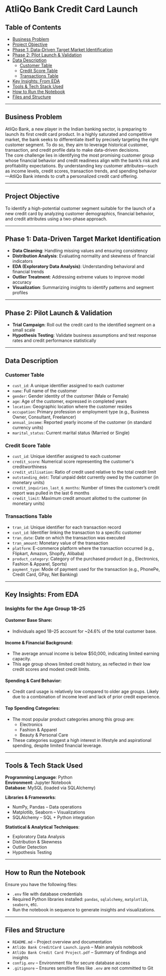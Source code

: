 # AtliQo Bank Credit Card Launch

## Table of Contents

- [Business Problem](#business-problem)  
- [Project Objective](#project-objective)  
- [Phase 1: Data-Driven Target Market Identification](#phase-1-data-driven-target-market-identification)  
- [Phase 2: Pilot Launch & Validation](#phase-2-pilot-launch--validation)  
- [Data Description](#data-description)  
  - [Customer Table](#customer-table)  
  - [Credit Score Table](#credit-score-table)  
  - [Transactions Table](#transactions-table)  
- [Key Insights: From EDA](#key-insights-from-eda)  
- [Tools & Tech Stack Used](#tools--tech-stack-used)  
- [How to Run the Notebook](#how-to-run-the-notebook)  
- [Files and Structure](#files-and-structure)  

---

## Business Problem

AtliQo Bank, a new player in the Indian banking sector, is preparing to launch its first credit card product. In a highly saturated and competitive market, the bank seeks to differentiate itself by precisely targeting the right customer segment. To do so, they aim to leverage historical customer, transaction, and credit profile data to make data-driven decisions.  
The core challenge lies in identifying the most promising customer group whose financial behavior and credit readiness align with the bank’s risk and profitability expectations. By understanding key customer attributes—such as income levels, credit scores, transaction trends, and spending behavior—AtliQo Bank intends to craft a personalized credit card offering.

---

## Project Objective

To identify a high-potential customer segment suitable for the launch of a new credit card by analyzing customer demographics, financial behavior, and credit attributes using a two-phase approach.

---

## Phase 1: Data-Driven Target Market Identification

- **Data Cleaning**: Handling missing values and ensuring consistency  
- **Distribution Analysis**: Evaluating normality and skewness of financial indicators  
- **EDA (Exploratory Data Analysis)**: Understanding behavioral and financial trends  
- **Outlier Treatment**: Addressing extreme values to improve model accuracy  
- **Visualization**: Summarizing insights to identify patterns and segment profiles  

---

## Phase 2: Pilot Launch & Validation

- **Trial Campaign**: Roll out the credit card to the identified segment on a small scale  
- **Hypothesis Testing**: Validate business assumptions and test response rates and credit performance statistically  

---

## Data Description

### Customer Table

- `cust_id`: A unique identifier assigned to each customer  
- `name`: Full name of the customer  
- `gender`: Gender identity of the customer (Male or Female)  
- `age`: Age of the customer, expressed in completed years  
- `location`: Geographic location where the customer resides  
- `occupation`: Primary profession or employment type (e.g., Business Owner, Consultant, Freelancer)  
- `annual_income`: Reported yearly income of the customer (in standard currency units)  
- `marital_status`: Current marital status (Married or Single)  

### Credit Score Table

- `cust_id`: Unique identifier assigned to each customer  
- `credit_score`: Numerical score representing the customer's creditworthiness  
- `credit_utilisation`: Ratio of credit used relative to the total credit limit  
- `outstanding_debt`: Total unpaid debt currently owed by the customer (in monetary units)  
- `credit_inquiries_last_6_months`: Number of times the customer’s credit report was pulled in the last 6 months  
- `credit_limit`: Maximum credit amount allotted to the customer (in monetary units)  

### Transactions Table

- `tran_id`: Unique identifier for each transaction record  
- `cust_id`: Identifier linking the transaction to a specific customer  
- `tran_date`: Date on which the transaction was executed  
- `tran_amount`: Monetary value of the transaction  
- `platform`: E-commerce platform where the transaction occurred (e.g., Flipkart, Amazon, Shopify, Alibaba)  
- `product_category`: Category of the purchased product (e.g., Electronics, Fashion & Apparel, Sports)  
- `payment_type`: Mode of payment used for the transaction (e.g., PhonePe, Credit Card, GPay, Net Banking)  

---

## Key Insights: From EDA

### Insights for the Age Group 18–25

#### Customer Base Share:
- Individuals aged 18–25 account for ~24.6% of the total customer base.

#### Income & Financial Background:
- The average annual income is below $50,000, indicating limited earning capacity.
- This age group shows limited credit history, as reflected in their low credit scores and modest credit limits.

#### Spending & Card Behavior:
- Credit card usage is relatively low compared to older age groups. Likely due to a combination of income level and lack of prior credit experience.

#### Top Spending Categories:
- The most popular product categories among this group are:  
  - Electronics  
  - Fashion & Apparel  
  - Beauty & Personal Care  
- These categories suggest a high interest in lifestyle and aspirational spending, despite limited financial leverage.

---

## Tools & Tech Stack Used

**Programming Language**: Python  
**Environment**: Jupyter Notebook  
**Database**: MySQL (loaded via SQLAlchemy)

**Libraries & Frameworks**:
- NumPy, Pandas – Data operations  
- Matplotlib, Seaborn – Visualizations  
- SQLAlchemy – SQL + Python integration

**Statistical & Analytical Techniques**:
- Exploratory Data Analysis  
- Distribution & Skewness  
- Outlier Detection  
- Hypothesis Testing  

---

## How to Run the Notebook

Ensure you have the following files:
- `.env` file with database credentials  
- Required Python libraries installed: `pandas`, `sqlalchemy`, `matplotlib`, `seaborn`, etc.  
- Run the notebook in sequence to generate insights and visualizations.

---

## Files and Structure

- `README.md` – Project overview and documentation  
- `AtliQo Bank CreditCard Launch.ipynb` – Main analysis notebook  
- `AtliQo Bank Credit Card Project.pdf` – Summary of findings and insights  
- `config.env` – Environment file for secure database access  
- `.gitignore` – Ensures sensitive files like `.env` are not committed to Git  

